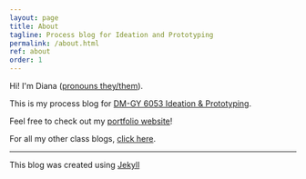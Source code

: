 ```yaml
---
layout: page
title: About
tagline: Process blog for Ideation and Prototyping
permalink: /about.html
ref: about
order: 1
---
```


Hi! I'm Diana ([pronouns they/them](https://lgbtlifecenter.org/pronouns/)).

This is my process blog for [DM-GY 6053 Ideation & Prototyping](https://wp.nyu.edu/ideationandprototyping/).

Feel free to check out my [portfolio website](https://dianatosca.com/)! 

For all my other class blogs, [click here](https://dtosca.github.io/).

  * * *

This blog was created using [Jekyll](https://jekyllrb.com/)
